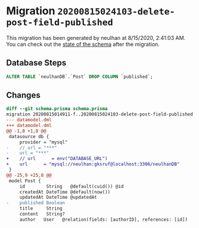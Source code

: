 # Migration `20200815024103-delete-post-field-published`

This migration has been generated by neulhan at 8/15/2020, 2:41:03 AM.
You can check out the [state of the schema](./schema.prisma) after the migration.

## Database Steps

```sql
ALTER TABLE `neulhanDB`.`Post` DROP COLUMN `published`;
```

## Changes

```diff
diff --git schema.prisma schema.prisma
migration 20200815014911-f..20200815024103-delete-post-field-published
--- datamodel.dml
+++ datamodel.dml
@@ -1,8 +1,8 @@
 datasource db {
     provider = "mysql"
-    // url = "***"
-    url = "***"
+    // url      = env("DATABASE_URL")
+    url      = "mysql://neulhan:gksruf@localhost:3306/neulhanDB"
 }
@@ -25,9 +25,8 @@
 model Post {
     id        String   @default(cuid()) @id
     createdAt DateTime @default(now())
     updatedAt DateTime @updatedAt
-    published Boolean
     title     String
     content   String?
     author   User   @relation(fields: [authorID], references: [id])
```


